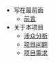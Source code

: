 <!-- _sidebar.md -->

- 写在最前面
  - [前言](README.md) <!--注意这里是相对路径-->
- 关于本项目
  - [涉众分析](/md/test1.md)
  - [项目问题](aa.md)
  - [项目需求](aa.md)

